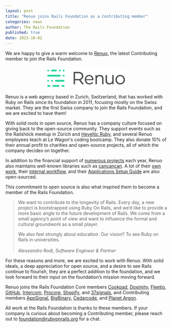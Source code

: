```yaml
---
layout: post
title: "Renuo joins Rails Foundation as a Contributing member"
categories: news
author: The Rails Foundation
published: true
date: 2023-10-02
---
```


We are happy to give a warm welcome to <a href="https://www.renuo.ch/">Renuo</a>, the latest Contributing member to join the Rails Foundation.

<p style="text-align: center; margin-top: 20px"><img src="/assets/images/logo-renuo.svg" style="width: 50%"></p>

Renuo is a web agency based in Zurich, Switzerland, that has worked with Ruby on Rails since its foundation in 2011, focusing mostly on the Swiss market. They are the first Swiss company to join the Rails Foundation, and we are excited to have them!

With solid roots in open source, Renuo has a company culture focused on giving back to the open-source community. They support events such as the Railshöck meetup in Zürich and <a href="https://helvetic-ruby.ch/">Heveltic Ruby</a>, and several Renuo employees teach at Le Wagon's coding bootcamp. They also donate 10% of their annual profit to charities and open-source projects, all of which the company decides on together.

In addition to the financial support of <a href="https://github.com/orgs/renuo/sponsoring">numerous projects</a> each year, Renuo also maintains well-known libraries such as <a href="https://github.com/CanCanCommunity/cancancan">cancancan</a>. A lot of their <a href="https://github.com/renuo">own work</a>, their <a href="https://www.renuo.ch/blog/the-renuo-flow-or-our-definition-of-done">internal workflow</a>, and their <a href="https://github.com/renuo/applications-setup-guide">Applications Setup Guide</a> are also open-sourced. 

This commitment to open source is also what inspired them to become a member of the Rails Foundation.

>We want to contribute to the longevity of Rails. Every day, a new project is bootstrapped using Ruby On Rails, and we’d like to provide a more basic angle to the future development of Rails. We come from a small agency’s point of view and want to influence the formal and cultural groundwork as a small player. 
>
>We also feel strongly about education. Our vision? To see Ruby on Rails in universities.
><br><br>*Alessandro Rodi, Software Engineer & Partner*
>

For these reasons and more, we are excited to work with Renuo. With solid ideals, a deep appreciation for open source, and a desire to see Rails continue to flourish, they are a perfect addition to the foundation, and we look forward to their input on the foundation’s mission moving forward. 

Renuo joins the Rails Foundation Core members <a href="https://cookpad.com">Cookpad</a>, <a href="https://www.doximity.com">Doximity</a>, <a href="https://www.fleetio.com">Fleetio</a>, <a href="https://github.com">GitHub</a>, <a href="https://www.intercom.com">Intercom</a>, <a href="https://www.procore.com">Procore</a>, <a href="https://www.shopify.com">Shopify</a>, and <a href="https://37signals.com">37signals</a>, and Contributing members <a href="https://www.appsignal.com">AppSignal</a>, <a href="https://www.bigbinary.com">BigBinary</a>, <a href="https://www.cedarcode.com">Cedarcode</a>, and <a href="https://www.planetargon.com">Planet Argon</a>.

All work at the Rails Foundation is thanks to these members. If your company is curious about becoming a Contributing member, please reach out to <a href="mailto:foundation@rubyonrails.org">foundation@rubyonrails.org</a> for a chat.
